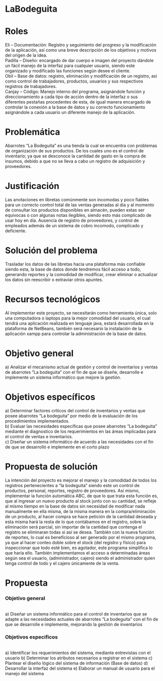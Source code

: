 # LaBodeguita
# Roles
Eli – Documentación: Registro y seguimiento del progreso y la modificación de la aplicación, así como una breve descripción de los objetivos y motivos del origen de la idea.<br>
Padilla – Diseño: encargado de dar cuerpo e imagen del proyecto dándole un fácil manejo de la interfaz para cualquier usuario, siendo este organizado y modificado las funciones según desee el cliente.<br>
Obil – Base de datos: registro, eliminación y modificación de un registro, así como control de trabajadores, productos, usuarios y sus respectivos registros de trabajadores.<br>
Canjay – Código: Manejo interno del programa, asignándole función y direccionamiento a cada tipo de acción dentro de la interfaz o sus diferentes pestañas procedentes de esta, de igual manera encargado de controlar la conexión a la base de datos y su correcto funcionamiento asignándole a cada usuario un diferente manejo de la aplicación.
# Problemática
Abarrotes “La Bodeguita” es una tienda la cual se encuentra con problemas de organización de sus productos. De los cuales uno es el control de inventario; ya que se desconoce la cantidad de gasto en la compra de insumos, debido a que no se lleva a cabo un registro de adquisición y proveedores. 
# Justificación
Las anotaciones en libretas comúnmente son incomodas y poco fiables para un correcto control total de las ventas generadas al día y al momento de consultar los productos disponibles en almacén, pueden estas ser equivocas o con algunas notas ilegibles, siendo esto más complicado de usar hoy en día. Ausencia de registro de proveedores, y control de empleados además de un sistema de cobro incomodo, complicado y deficiente.
# Solución del problema
Trasladar los datos de las libretas hacia una plataforma más confiable siendo esta, la base de datos donde tendremos fácil acceso a todo, generando reportes y la comodidad de modificar, crear eliminar o actualizar los datos sin reescribir o extraviar otros apuntes. 
# Recursos tecnológicos
Al implementar este proyecto, se necesitarán como herramienta única, solo una computadora o laptops para la mejor comodidad del usuario, el cual tendrá una aplicación realizada en lenguaje java, estará desarrollada en la plataforma de NetBeans, también será necesario la instalación de la aplicación xampp para controlar la administración de la base de datos. 
# Objetivo general
a) Analizar el mecanismo actual de gestión y control de inventarios y ventas de abarrotes “La bodeguita” con el fin de que se diseñe, desarrolle e implemente un sistema informático que mejore la gestión.
# Objetivos específicos
a) Determinar factores críticos del control de inventarios y ventas que posee abarrotes “La bodeguita” por medio de la evaluación de los procedimientos implementados.<br>
b) Evaluar las necesidades específicas que posee abarrotes “La bodeguita” mediante el diagnostico de los requerimientos en las áreas implicadas para el control de ventas e inventarios.<br>
c) Diseñar un sistema informático de acuerdo a las necesidades con el fin de que se desarrolló e implemente en el corto plazo
# Propuesta de solución
La intención del proyecto es mejorar el manejo y la comodidad de todos los registros pertenecientes a “la bodeguita” siendo este un control de productos, personal, reportes, registro de proveedores. Así mismo, implementar la función automática ABC, de que lo que trata esta función es, que al ingresar un nuevo producto al stock junto con su cantidad, se refleje al mismo tiempo en la base de datos sin necesidad de modificar nada manualmente en ella misma, de la misma manera en la compra/eliminación de un producto, al hacer compra se hace petición de la cantidad deseada y esta misma hará la resta de lo que contábamos en el registro, sobre la eliminación será parcial, sin importar de la cantidad que contenga el registro se eliminaran todas si así se desea. También con la nueva función de reportes, lo cual es beneficioso al ser generado por el mismo programa, ya que al hacer conteo doble sobre el stock (del registro y físico) para inspeccionar que todo esté bien, es agotador, este programa simplifica lo que haría ello. También implementamos el acceso a determinadas áreas según sea el usuario, (administrador, cajero) siendo el administrador quien tenga control de todo y el cajero únicamente de la venta.
# Propuesta
<h3>Objetivo general</h3><br>
a) Diseñar un sistema informático para el control de inventarios que se adapte a las necesidades actuales de abarrotes “La bodeguita” con el fin de que se desarrolle e implemente, mejorando la gestión de inventarios
<h3>Objetivos especificos</h3><br>
a) Identificar los requerimientos del sistema, mediante entrevistas con el usuario
b) Determinar los atributos necesarios a registrar en el sistema
c) Plantear el diseño lógico del sistema de información (Base de datos)
d) Desarrollar la interfaz del sistema
e) Elaborar un manual de usuario para el manejo del sistema






